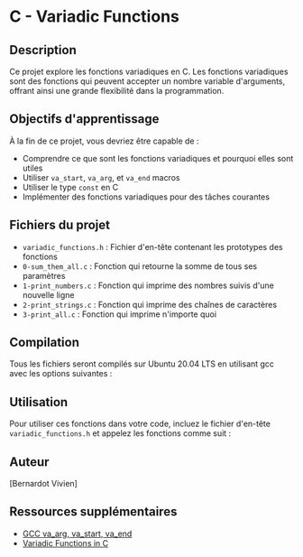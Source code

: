 # C - Variadic Functions

## Description
Ce projet explore les fonctions variadiques en C. Les fonctions variadiques sont des fonctions qui peuvent accepter un nombre variable d'arguments, offrant ainsi une grande flexibilité dans la programmation.

## Objectifs d'apprentissage
À la fin de ce projet, vous devriez être capable de :
- Comprendre ce que sont les fonctions variadiques et pourquoi elles sont utiles
- Utiliser `va_start`, `va_arg`, et `va_end` macros
- Utiliser le type `const` en C
- Implémenter des fonctions variadiques pour des tâches courantes

## Fichiers du projet
- `variadic_functions.h` : Fichier d'en-tête contenant les prototypes des fonctions
- `0-sum_them_all.c` : Fonction qui retourne la somme de tous ses paramètres
- `1-print_numbers.c` : Fonction qui imprime des nombres suivis d'une nouvelle ligne
- `2-print_strings.c` : Fonction qui imprime des chaînes de caractères
- `3-print_all.c` : Fonction qui imprime n'importe quoi

## Compilation
Tous les fichiers seront compilés sur Ubuntu 20.04 LTS en utilisant gcc avec les options suivantes :


## Utilisation
Pour utiliser ces fonctions dans votre code, incluez le fichier d'en-tête `variadic_functions.h` et appelez les fonctions comme suit :


## Auteur
[Bernardot Vivien]

## Ressources supplémentaires
- [GCC va_arg, va_start, va_end](https://gcc.gnu.org/onlinedocs/gcc/Variadic-Macros.html)
- [Variadic Functions in C](https://www.geeksforgeeks.org/variadic-functions-in-c/)
